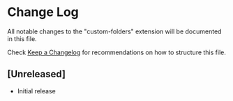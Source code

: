 # Change Log

All notable changes to the "custom-folders" extension will be documented in this file.

Check [Keep a Changelog](http://keepachangelog.com/) for recommendations on how to structure this file.

## [Unreleased]

- Initial release